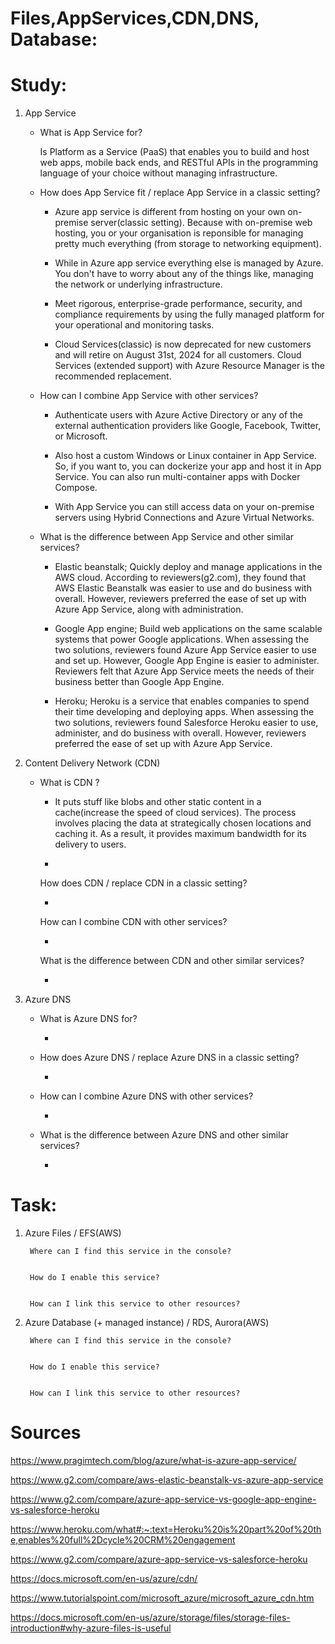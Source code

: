 # Files,AppServices,CDN,DNS, Database:

# Study:

1. App Service 

    - What is App Service for?

        Is Platform as a Service (PaaS) that enables you to build and host web apps, mobile back ends, and RESTful APIs in the programming language of your choice without managing infrastructure.

    -   How does App Service fit / replace App Service in a classic setting?

        - Azure app service is different from hosting on your own on-premise server(classic setting). Because with on-premise web hosting, you or your organisation is reponsible for managing pretty much everything (from storage to networking equipment). 

        - While in Azure app service everything else is managed by Azure. You don't have to worry about any of the things like, managing the network or underlying infrastructure.

        - Meet rigorous, enterprise-grade performance, security, and compliance requirements by using the fully managed platform for your operational and monitoring tasks.

        - Cloud Services(classic) is now deprecated for new customers and will retire on August 31st, 2024 for all customers. Cloud Services (extended support) with Azure Resource Manager is the recommended replacement.


    -   How can I combine App Service with other services?

        - Authenticate users with Azure Active Directory or any of the external authentication providers like Google, Facebook, Twitter, or Microsoft.

        - Also host a custom Windows or Linux container in App Service. So, if you want to, you can dockerize your app and host it in App Service. You can also run multi-container apps with Docker Compose.

        - With App Service you can still access data on your on-premise servers using Hybrid Connections and Azure Virtual Networks.


    -    What is the difference between App Service and other similar services?

            - Elastic beanstalk; Quickly deploy and manage applications in the AWS cloud. According to reviewers(g2.com), they found that AWS Elastic Beanstalk was easier to use and do business with overall. However, reviewers preferred the ease of set up with Azure App Service, along with administration.

            - Google App engine; Build web applications on the same scalable systems that power Google applications. When assessing the two solutions, reviewers found Azure App Service easier to use and set up. However, Google App Engine is easier to administer. Reviewers felt that Azure App Service meets the needs of their business better than Google App Engine.

            - Heroku;  Heroku is a service that enables companies to spend their time developing and deploying apps. When assessing the two solutions, reviewers found Salesforce Heroku easier to use, administer, and do business with overall. However, reviewers preferred the ease of set up with Azure App Service.

2. Content Delivery Network (CDN) 

    - What is CDN ?

        - It puts stuff like blobs and other static content in a cache(increase the speed of cloud services). The process involves placing the data at strategically chosen locations and caching it. As a result, it provides maximum bandwidth for its delivery to users. 

        - 
            

        How does CDN / replace CDN in a classic setting?

        -   

        How can I combine CDN with other services?


        -   

        What is the difference between CDN and other similar services?

        -   

3. Azure DNS 

    -   What is Azure DNS for?


        -   

    -   How does Azure DNS / replace Azure DNS in a classic setting?

        -   

    -   How can I combine Azure DNS with other services?

        -   

    -   What is the difference between Azure DNS and other similar services?

        -   




# Task:

1. Azure Files / EFS(AWS)

        Where can I find this service in the console?


        How do I enable this service?


        How can I link this service to other resources?


2. Azure Database (+ managed instance) / RDS, Aurora(AWS)

        Where can I find this service in the console?


        How do I enable this service?


        How can I link this service to other resources?


 # Sources
     

 https://www.pragimtech.com/blog/azure/what-is-azure-app-service/

 https://www.g2.com/compare/aws-elastic-beanstalk-vs-azure-app-service

 https://www.g2.com/compare/azure-app-service-vs-google-app-engine-vs-salesforce-heroku

 https://www.heroku.com/what#:~:text=Heroku%20is%20part%20of%20the,enables%20full%2Dcycle%20CRM%20engagement

 https://www.g2.com/compare/azure-app-service-vs-salesforce-heroku


 https://docs.microsoft.com/en-us/azure/cdn/

https://www.tutorialspoint.com/microsoft_azure/microsoft_azure_cdn.htm








  https://docs.microsoft.com/en-us/azure/storage/files/storage-files-introduction#why-azure-files-is-useful  